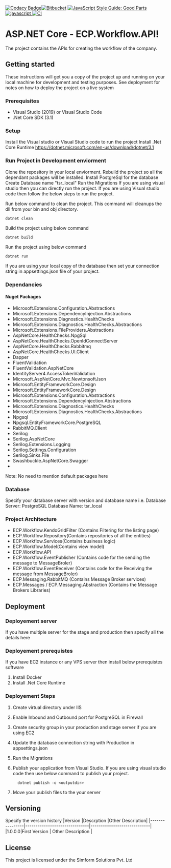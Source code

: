 
[![Codacy Badge](https://api.codacy.com/project/badge/Grade/ed6ed32f4d6e4e8591da71b72b636555)](https://www.codacy.com)[![Bitbucket](https://s3.amazonaws.com/assets.coveralls.io/badges/coveralls_60.svg)](https://bitbucket.org) [![JavaScript Style Guide: Good Parts](https://img.shields.io/badge/code%20style-goodparts-brightgreen.svg?style=flat)](https://github.com/dwyl/goodparts "JavaScript The Good Parts")[
![javascript](https://aleen42.github.io/badges/src/javascript.svg)](https://www.javascript.com/)[
![CI](https://camo.githubusercontent.com/3bcf888ec2db200eba1422c065c25fe9b036a9fa/68747470733a2f2f63692e6170707665796f722e636f6d2f6170692f70726f6a656374732f7374617475732f3864736b626e393038653237766576782f6272616e63682f6d61737465723f7376673d74727565)](https://ci.appveyor.com/api/projects/status/8dskbn908e27vevx/branch/master?svg=true)
# ASP.NET Core - ECP.Workflow.API!

The project contains the APIs for creating the workflow of the company.

## Getting started
These instructions will get you a copy of the project up and running on your local machine for development and testing purposes. See deployment for notes on how to deploy the project on a live system


### Prerequisites  

 - Visual Studio (2019)  or Visual Studio Code 
 - .Net Core SDK (3.1)

### Setup

Install the Visual studio or Visual Studio code to run the project
Install .Net Core Runtime https://dotnet.microsoft.com/en-us/download/dotnet/3.1

    
### Run Project in Development enviorment
Clone the repository in your local enviorment.
Rebuild the project so all the dependant packages will be installed.
Install PostgreSql for the database
Create Database name "tsr_local"
Run the Migrations
If you are using visual studio then you can directly run the project.
If you are using Visual studio code then follow the below steps to run the project.

Run below command to clean the project. This command will cleanups the dll from your bin and obj directory.
 
    dotnet clean

 Build the project using below command 
 
    dotnet build 
Run the project using below command

    dotnet run

If you are using your local copy of the database then set your connection string in appsettings.json file of your project.

### Dependancies

#### Nuget Packages

- Microsoft.Extensions.Configuration.Abstractions
- Microsoft.Extensions.DependencyInjection.Abstractions
- Microsoft.Extensions.Diagnostics.HealthChecks
- Microsoft.Extensions.Diagnostics.HealthChecks.Abstractions
- Microsoft.Extensions.FileProviders.Abstractions
- AspNetCore.HealthChecks.NpgSql
- AspNetCore.HealthChecks.OpenIdConnectServer
- AspNetCore.HealthChecks.Rabbitmq
- AspNetCore.HealthChecks.UI.Client
- Dapper
- FluentValidation
- FluentValidation.AspNetCore
- IdentityServer4.AccessTokenValidation
- Microsoft.AspNetCore.Mvc.NewtonsoftJson
- Microsoft.EntityFrameworkCore.Design
- Microsoft.EntityFrameworkCore.Design
- Microsoft.Extensions.Configuration.Abstractions
- Microsoft.Extensions.DependencyInjection.Abstractions
- Microsoft.Extensions.Diagnostics.HealthChecks
- Microsoft.Extensions.Diagnostics.HealthChecks.Abstractions
- Npgsql
- Npgsql.EntityFrameworkCore.PostgreSQL
- RabbitMQ.Client
- Serilog
- Serilog.AspNetCore
- Serilog.Extensions.Logging
- Serilog.Settings.Configuration
- Serilog.Sinks.File
- Swashbuckle.AspNetCore.Swagger
- 
Note: No need to mention default packages here

### Database
Specify your database server with version and database name
i.e. 
Database Server: PostgreSQL
Database Name: tsr_local

### Project Architecture

 - ECP.Workflow.KendoGridFilter (Contains Filtering for the listing page)
 - ECP.Workflow.Repository(Contains  repositories of all the entities) 
 - ECP.Workflow.Services(Contains business   logic)
 - ECP.Workflow.Model(Contains view model)
 - ECP.Workflow.API
 - ECP.Workflow.EventPublisher (Contains code for the sending the message to MessageBroler)
 - ECP.Workflow.EventReceiver (Contains code for the Receiving the message from MessageBroler)
 - ECP.Messaging.RabbitMQ (Contains Message Broker services) 
 - ECP.Messages / ECP.Messaging.Abstraction (Contains the Message Brokers Libraries)



## Deployment
### Deployement server
If you have multiple server for the stage and production then specify all the details here

### Deployement prerequistes
If you have EC2 instance or any VPS server then install below prerequistes software
1.  Install Docker
2.  Install .Net Core Runtime

### Deployement Steps
1. Create virtual directory under IIS
2. Enable Inbound and Outbound port for PostgreSQL in Firewall
3. Create security group in your production and stage server if you are using EC2 
4. Update the database connection string with Production in appsettings.json
5. Run the Migrations
6. Publish your application from Visual Studio.
 If you are using visual studio code then use below command to publish your project. 

         dotnet publish -o <outputdir>
         
6. Move your publish files to the your server

## Versioning
Specify the version history
|Version                |Descrption	|Other Description|
|----------------|-------------------------------|-----------------------------|
|1.0.0.0|First Version            | Other Description           |

## License

This project is licensed under the Simform Solutions Pvt. Ltd